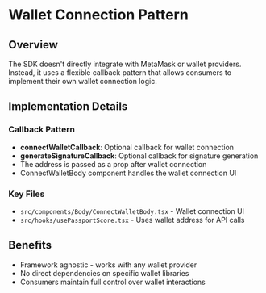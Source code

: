 # Wallet Connection Pattern

## Overview
The SDK doesn't directly integrate with MetaMask or wallet providers. Instead, it uses a flexible callback pattern that allows consumers to implement their own wallet connection logic.

## Implementation Details

### Callback Pattern
- **connectWalletCallback**: Optional callback for wallet connection
- **generateSignatureCallback**: Optional callback for signature generation
- The address is passed as a prop after wallet connection
- ConnectWalletBody component handles the wallet connection UI

### Key Files
- `src/components/Body/ConnectWalletBody.tsx` - Wallet connection UI
- `src/hooks/usePassportScore.tsx` - Uses wallet address for API calls

## Benefits
- Framework agnostic - works with any wallet provider
- No direct dependencies on specific wallet libraries
- Consumers maintain full control over wallet interactions